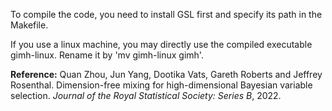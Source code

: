 To compile the code, you need to install GSL first and specify its path in the Makefile. 

If you use a linux machine, you may directly use the compiled executable gimh-linux. Rename it by 'mv gimh-linux gimh'. 

**Reference:** Quan Zhou, Jun Yang, Dootika Vats, Gareth Roberts and Jeffrey Rosenthal. Dimension-free mixing for high-dimensional Bayesian variable selection. _Journal of the Royal Statistical Society: Series B_, 2022. 
